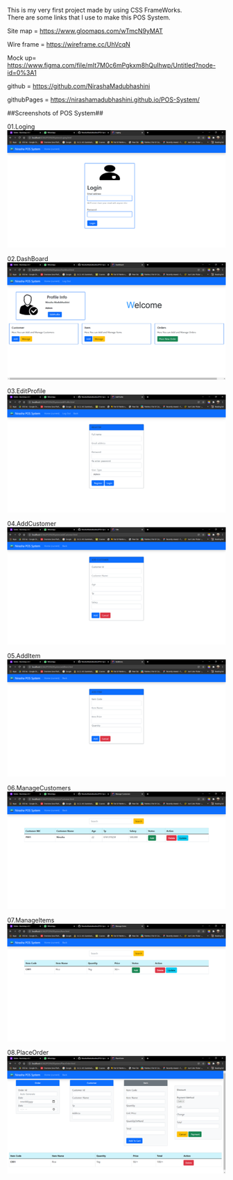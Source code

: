 
This is my very first project made by using CSS FrameWorks.<br>
There are some links that I use to make this POS System.

Site map = https://www.gloomaps.com/wTmcN9yMAT

Wire frame = https://wireframe.cc/UhVcqN

Mock up= https://www.figma.com/file/mIt7M0c6mPgkxm8hQuIhwp/Untitled?node-id=0%3A1

github = https://github.com/NirashaMadubhashini

githubPages = https://nirashamadubhashini.github.io/POS-System/

##Screenshots of POS System##


01.Loging
![screenshot](assets/posImg/Loging.png)

02.DashBoard
![screenshot](assets/posImg/DashBoard.png)

03.EditProfile
![screenshot](assets/posImg/EditProfile.png)

04.AddCustomer
![screenshot](assets/posImg/AddCustomer.png)

05.AddItem
![screenshot](assets/posImg/AddItem.png)

06.ManageCustomers
![screenshot](assets/posImg/ManageCustomer.png)

07.ManageItems
![screenshot](assets/posImg/ManageItem.png)

08.PlaceOrder
![screenshot](assets/posImg/PlaceOrder.png)





